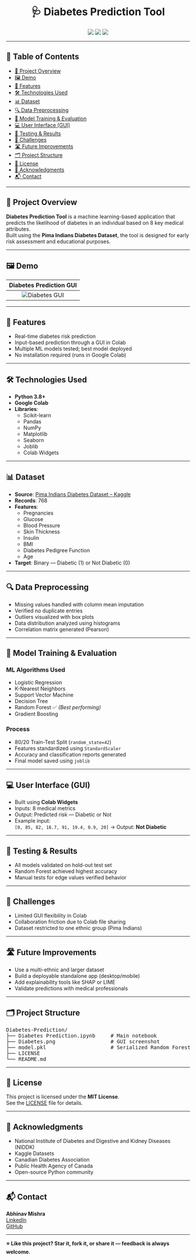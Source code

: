 <h1 align="center">🩺 Diabetes Prediction Tool</h1>

<p align="center">
  <a href="https://www.python.org/"><img src="https://img.shields.io/badge/Python-3.8%2B-blue.svg"></a>
  <a href="LICENSE"><img src="https://img.shields.io/badge/License-MIT-yellow.svg"></a>
  <a href="https://github.com/Abhi12002/Diabetes-Prediction/stargazers"><img src="https://img.shields.io/github/stars/Abhi12002/Diabetes-Prediction?style=social"></a>
</p>

---

<a name="table-of-contents"></a>
## 📑 Table of Contents

- [📝 Project Overview](#project-overview)
- [🖼️ Demo](#demo)
- [🚀 Features](#features)
- [🛠️ Technologies Used](#technologies-used)
- [📊 Dataset](#dataset)
- [🔍 Data Preprocessing](#data-preprocessing)
- [🧠 Model Training & Evaluation](#model-training-and-evaluation)
- [💻 User Interface (GUI)](#user-interface-gui)
- [🧪 Testing & Results](#testing-and-results)
- [🚧 Challenges](#challenges)
- [🛣️ Future Improvements](#future-improvements)
- [🗂️ Project Structure](#project-structure)
- [📜 License](#license)
- [🙏 Acknowledgments](#acknowledgments)
- [📬 Contact](#contact)

---

<a name="project-overview"></a>
## 📝 Project Overview

**Diabetes Prediction Tool** is a machine learning-based application that predicts the likelihood of diabetes in an individual based on 8 key medical attributes.  
Built using the **Pima Indians Diabetes Dataset**, the tool is designed for early risk assessment and educational purposes.

---

<a name="demo"></a>
## 🖼️ Demo

| Diabetes Prediction GUI |
|:------------------------:|
| ![Diabetes GUI](./Diabetes.png) |

---

<a name="features"></a>
## 🚀 Features

- Real-time diabetes risk prediction
- Input-based prediction through a GUI in Colab
- Multiple ML models tested; best model deployed
- No installation required (runs in Google Colab)

---

<a name="technologies-used"></a>
## 🛠️ Technologies Used

- **Python 3.8+**
- **Google Colab**
- **Libraries**:
  - Scikit-learn
  - Pandas
  - NumPy
  - Matplotlib
  - Seaborn
  - Joblib
  - Colab Widgets

---

<a name="dataset"></a>
## 📊 Dataset

- **Source**: [Pima Indians Diabetes Dataset – Kaggle](https://www.kaggle.com/datasets/uciml/pima-indians-diabetes-database)
- **Records**: 768
- **Features**:
  - Pregnancies
  - Glucose
  - Blood Pressure
  - Skin Thickness
  - Insulin
  - BMI
  - Diabetes Pedigree Function
  - Age
- **Target**: Binary — Diabetic (1) or Not Diabetic (0)

---
<a name="data-preprocessing"></a>
## 🔍 Data Preprocessing

- Missing values handled with column mean imputation
- Verified no duplicate entries
- Outliers visualized with box plots
- Data distribution analyzed using histograms
- Correlation matrix generated (Pearson)

---

<a name="model-training-and-evaluation"></a>
## 🧠 Model Training & Evaluation

### ML Algorithms Used

- Logistic Regression
- K-Nearest Neighbors
- Support Vector Machine
- Decision Tree
- Random Forest ✅ *(Best performing)*
- Gradient Boosting

### Process

- 80/20 Train-Test Split (`random_state=42`)
- Features standardized using `StandardScaler`
- Accuracy and classification reports generated
- Final model saved using `joblib`

---

<a name="user-interface-gui"></a>
## 💻 User Interface (GUI)

- Built using **Colab Widgets**
- Inputs: 8 medical metrics
- Output: Predicted risk — Diabetic or Not
- Example input:  
  `[0, 85, 82, 18.7, 91, 19.4, 0.9, 20]` → Output: **Not Diabetic**

---

<a name="testing-and-results"></a>
## 🧪 Testing & Results

- All models validated on hold-out test set
- Random Forest achieved highest accuracy
- Manual tests for edge values verified behavior

---

<a name="challenges"></a>
## 🚧 Challenges

- Limited GUI flexibility in Colab
- Collaboration friction due to Colab file sharing
- Dataset restricted to one ethnic group (Pima Indians)

---

<a name="future-improvements"></a>
## 🛣️ Future Improvements

- Use a multi-ethnic and larger dataset
- Build a deployable standalone app (desktop/mobile)
- Add explainability tools like SHAP or LIME
- Validate predictions with medical professionals

---

<a name="project-structure"></a>
## 🗂️ Project Structure

<pre>
Diabetes-Prediction/
├── Diabetes Prediction.ipynb     # Main notebook
├── Diabetes.png                  # GUI screenshot
├── model.pkl                     # Serialized Random Forest model
├── LICENSE
└── README.md
</pre>

---

<a name="license"></a>
## 📜 License

This project is licensed under the **MIT License**.  
See the [LICENSE](./LICENSE) file for details.

---

<a name="acknowledgments"></a>
## 🙏 Acknowledgments

- National Institute of Diabetes and Digestive and Kidney Diseases (NIDDK)
- Kaggle Datasets
- Canadian Diabetes Association
- Public Health Agency of Canada
- Open-source Python community

---

<a name="contact"></a>
## 📬 Contact

**Abhinav Mishra**  
[LinkedIn](https://www.linkedin.com/in/abhinav-mishra-4b72b120b/)  
[GitHub](https://github.com/Abhi12002)

---

**⭐ Like this project? Star it, fork it, or share it — feedback is always welcome.**
